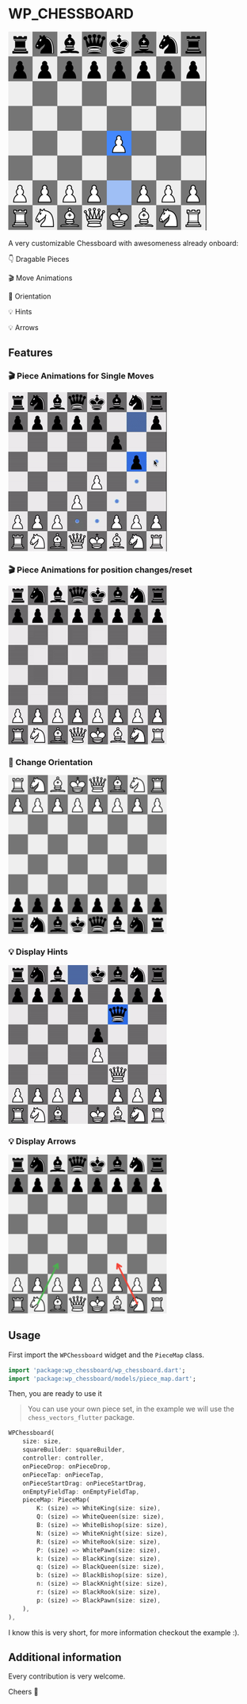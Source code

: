 # WP_CHESSBOARD

![Chessboard](https://github.com/mono424/wp_chessboard/blob/main/images/board.png?raw=true)

A very customizable Chessboard with awesomeness already onboard:

👇️ Dragable Pieces

🎬️ Move Animations

🔄 Orientation

💡 Hints

💡 Arrows

## Features

### 🎬️ Piece Animations for Single Moves

![Animate-Single](https://github.com/mono424/wp_chessboard/blob/main/images/animate-single.gif?raw=true)

### 🎬️ Piece Animations for position changes/reset

![Animate-Many](https://github.com/mono424/wp_chessboard/blob/main/images/animate-many.gif?raw=true)

### 🔄 Change Orientation

![Board-Orientation](https://github.com/mono424/wp_chessboard/blob/main/images/board-orientation.png?raw=true)

### 💡 Display Hints

![Hints](https://github.com/mono424/wp_chessboard/blob/main/images/hints.gif?raw=true)

### 💡 Display Arrows

![Board-Arrows](https://github.com/mono424/wp_chessboard/blob/main/images/board-arrows.png?raw=true)


## Usage

First import the `WPChessboard` widget and the `PieceMap` class.
```dart
import 'package:wp_chessboard/wp_chessboard.dart';
import 'package:wp_chessboard/models/piece_map.dart';
```

Then, you are ready to use it

> You can use your own piece set, in the example we will
> use the `chess_vectors_flutter` package.

```dart
WPChessboard(
    size: size,
    squareBuilder: squareBuilder,
    controller: controller,
    onPieceDrop: onPieceDrop,
    onPieceTap: onPieceTap,
    onPieceStartDrag: onPieceStartDrag,
    onEmptyFieldTap: onEmptyFieldTap,
    pieceMap: PieceMap(
        K: (size) => WhiteKing(size: size),
        Q: (size) => WhiteQueen(size: size),
        B: (size) => WhiteBishop(size: size),
        N: (size) => WhiteKnight(size: size),
        R: (size) => WhiteRook(size: size),
        P: (size) => WhitePawn(size: size),
        k: (size) => BlackKing(size: size),
        q: (size) => BlackQueen(size: size),
        b: (size) => BlackBishop(size: size),
        n: (size) => BlackKnight(size: size),
        r: (size) => BlackRook(size: size),
        p: (size) => BlackPawn(size: size),
    ),
),
```

I know this is very short, for more information checkout the example :).

## Additional information

Every contribution is very welcome.

Cheers 🥂

